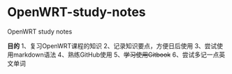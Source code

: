 # OpenWRT-study-notes
OpenWRT study notes

**目的**
1、复习OpenWRT课程的知识
2、记录知识要点，方便日后使用
3、尝试使用markdown语法
4、熟练GitHub使用
5、~~学习使用Gitbook~~
6、尝试多记一点英文单词
